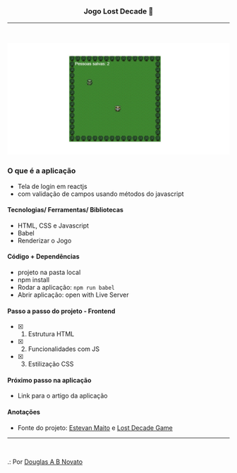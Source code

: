 <h3 align="center">
  Jogo Lost Decade 🚀
</h3>

---
<br>

![Resultado da Aplicação](/images/aplicacao-terminada.jpg)

### O que é a aplicação

- Tela de login em reactjs
- com validação de campos usando métodos do javascript

#### Tecnologias/ Ferramentas/ Bibliotecas

- HTML, CSS e Javascript
- Babel
- Renderizar o Jogo

#### Código + Dependências

- projeto na pasta local 
- npm install
- Rodar a aplicação: `npm run babel`
- Abrir aplicação: open with Live Server

#### Passo a passo do projeto - Frontend 

- [x] 1. Estrutura HTML
- [x] 2. Funcionalidades com JS
- [x] 3. Estilização CSS

#### Próximo passo na aplicação

- Link para o artigo da aplicação

#### Anotações   

- Fonte do projeto: [Estevan Maito](https://www.youtube.com/channel/UCIUOmAsotrzdK8VsZuHfVHw) e [Lost Decade Game](http://www.lostdecadegames.com/how-to-make-a-simple-html5-canvas-game/)

---
<br>

.: Por [Douglas A B Novato](https://linktr.ee/douglasabnovato)
